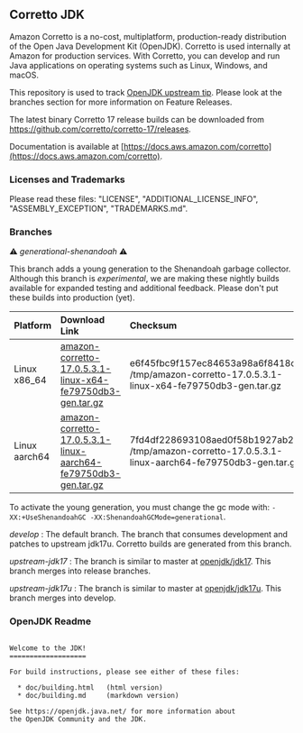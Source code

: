 ## Corretto JDK

Amazon Corretto is a no-cost, multiplatform,
production-ready distribution of the Open Java Development Kit (OpenJDK).
Corretto is used internally at Amazon for production services.
With Corretto, you can develop and run Java applications
on operating systems such as Linux, Windows, and macOS.

This repository is used to track [OpenJDK upstream tip](https://github.com/openjdk/jdk).
Please look at the branches section for more information on Feature Releases.

The latest binary Corretto 17 release builds can be downloaded from https://github.com/corretto/corretto-17/releases.

Documentation is available at [https://docs.aws.amazon.com/corretto](https://docs.aws.amazon.com/corretto).

### Licenses and Trademarks

Please read these files: "LICENSE", "ADDITIONAL_LICENSE_INFO", "ASSEMBLY_EXCEPTION", "TRADEMARKS.md".

### Branches
:warning: _generational-shenandoah_ :warning:

This branch adds a young generation to the Shenandoah garbage collector. Although this branch is _experimental_, we are making these nightly builds available for expanded testing and additional feedback. Please don't put these builds into production (yet).

| Platform | Download Link | Checksum | Sig File |
| :--------|:--------------|:---------|:---------|
| Linux x86\_64 | [amazon-corretto-17.0.5.3.1-linux-x64-fe79750db3-gen.tar.gz](https://corretto.aws/downloads/resources/17.0.5.3.1/amazon-corretto-17.0.5.3.1-linux-x64-fe79750db3-gen.tar.gz) | e6f45fbc9f157ec84653a98a6f8418c6  /tmp/amazon-corretto-17.0.5.3.1-linux-x64-fe79750db3-gen.tar.gz | [Download](https://corretto.aws/downloads/resources/17.0.5.3.1/amazon-corretto-17.0.5.3.1-linux-x64-fe79750db3-gen.tar.gz.sig) |
| Linux aarch64 | [amazon-corretto-17.0.5.3.1-linux-aarch64-fe79750db3-gen.tar.gz](https://corretto.aws/downloads/resources/17.0.5.3.1/amazon-corretto-17.0.5.3.1-linux-aarch64-fe79750db3-gen.tar.gz) | 7fd4df228693108aed0f58b1927ab24c  /tmp/amazon-corretto-17.0.5.3.1-linux-aarch64-fe79750db3-gen.tar.gz | [Download](https://corretto.aws/downloads/resources/17.0.5.3.1/amazon-corretto-17.0.5.3.1-linux-aarch64-fe79750db3-gen.tar.gz.sig) |


To activate the young generation, you must change the gc mode with: `-XX:+UseShenandoahGC -XX:ShenandoahGCMode=generational`.


_develop_
: The default branch. The branch that consumes development and patches to upstream jdk17u. Corretto builds are generated from this branch.

_upstream-jdk17_
: The branch is similar to master at [openjdk/jdk17](https://github.com/openjdk/jdk17). This branch merges into release branches.

_upstream-jdk17u_
: The branch is similar to master at [openjdk/jdk17u](https://github.com/openjdk/jdk17u). This branch merges into develop.

### OpenJDK Readme
```

Welcome to the JDK!
===================

For build instructions, please see either of these files:

  * doc/building.html   (html version)
  * doc/building.md     (markdown version)

See https://openjdk.java.net/ for more information about
the OpenJDK Community and the JDK.
```

